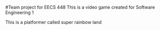 #Team project for EECS 448
This is a video game created for Software Engineering 1

This is a platformer called super rainbow land
